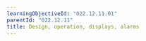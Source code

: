 ```yaml
---
learningObjectiveId: "022.12.11.01"
parentId: "022.12.11"
title: Design, operation, displays, alarms
---
```

